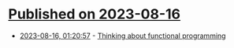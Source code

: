 # [Published on 2023-08-16](index.md)

* [2023-08-16, 01:20:57](https://lobste.rs/s/qgoksp/thinking_about_functional_programming) - [Thinking about functional programming](https://notes.eatonphil.com/2023-08-15-thinking-about-functional-programming.html)

